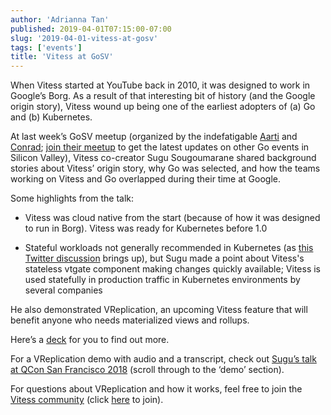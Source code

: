 ```yaml
---
author: 'Adrianna Tan'
published: 2019-04-01T07:15:00-07:00
slug: '2019-04-01-vitess-at-gosv'
tags: ['events']
title: 'Vitess at GoSV'
---
```


When Vitess started at YouTube back in 2010, it was designed to work in Google’s Borg. As a result of that interesting bit of history (and the Google origin story), Vitess wound up being one of the earliest adopters of (a) Go and (b) Kubernetes.

At last week’s GoSV meetup (organized by the indefatigable [Aarti](https://twitter.com/classyhacker) and [Conrad](https://twitter.com/conradwt); [join their meetup](https://www.meetup.com/Go-Silicon-Valley/) to get the latest updates on other Go events in Silicon Valley), Vitess co-creator Sugu Sougoumarane shared background stories about Vitess’ origin story, why Go was selected, and how the teams working on Vitess and Go overlapped during their time at Google.

Some highlights from the talk:

- Vitess was cloud native from the start (because of how it was designed to run in Borg). Vitess was ready for Kubernetes before 1.0

- Stateful workloads not generally recommended in Kubernetes (as [this Twitter discussion](https://twitter.com/kelseyhightower/status/1109714010369200129) brings up), but Sugu made a point about Vitess's stateless vtgate component making changes quickly available; Vitess is used statefully in production traffic in Kubernetes environments by several companies

He also demonstrated VReplication, an upcoming Vitess feature that will benefit anyone who needs materialized views and rollups.

Here’s a [deck](../../files/2019-vitess-gosv.pdf) for you to find out more.

For a VReplication demo with audio and a transcript, check out [Sugu’s talk at QCon San Francisco 2018](https://www.infoq.com/presentations/vitess) (scroll through to the ‘demo’ section).

For questions about VReplication and how it works, feel free to join the [Vitess community](https://vitess.slack.com) (click [here](https://join.slack.com/t/vitess/shared_invite/enQtMzIxMDMyMzA0NzA1LTYxMjk2M2M2NjAwNGY0ODljY2E1MjBlZjRkMmZmNDVkZTBhNDUxNzNkOGM4YmEzNWEwOTE2NjJiY2QyZjZjYTE) to join).
